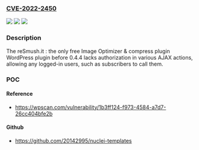 ### [CVE-2022-2450](https://cve.mitre.org/cgi-bin/cvename.cgi?name=CVE-2022-2450)
![](https://img.shields.io/static/v1?label=Product&message=reSmush.it%20%3A%20the%20only%20free%20Image%20Optimizer%20%26%20compress%20plugin&color=blue)
![](https://img.shields.io/static/v1?label=Version&message=0.4.4%20&color=brightgreen)
![](https://img.shields.io/static/v1?label=Vulnerability&message=CWE-862%20Missing%20Authorization&color=brightgreen)

### Description

The reSmush.it : the only free Image Optimizer & compress plugin WordPress plugin before 0.4.4 lacks authorization in various AJAX actions, allowing any logged-in users, such as subscribers to call them.

### POC

#### Reference
- https://wpscan.com/vulnerability/1b3ff124-f973-4584-a7d7-26cc404bfe2b

#### Github
- https://github.com/20142995/nuclei-templates

